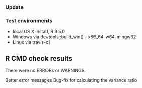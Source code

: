 ### Update

### Test environments
* local OS X install, R 3.5.0
* Windows via devtools::build_win() - x86_64-w64-mingw32
* Linux via travis-ci

## R CMD check results
There were no ERRORs or WARNINGS.

Better error messages
Bug-fix for calculating the variance ratio
